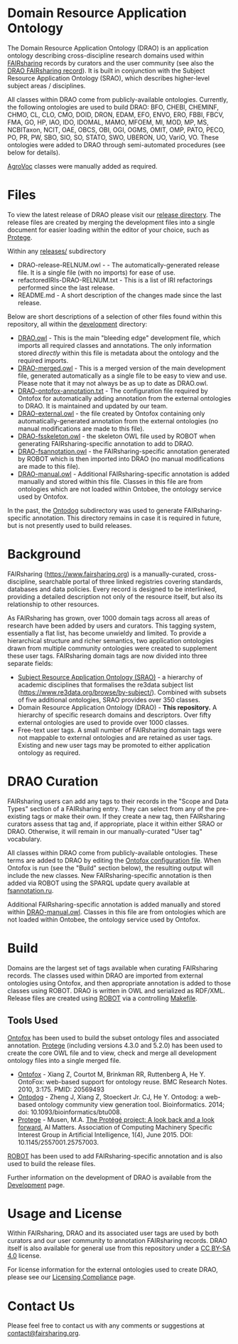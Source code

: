 # Domain Resource Application Ontology

The Domain Resource Application Ontology (DRAO) is an application ontology describing cross-discipline research domains used within [FAIRsharing]((https://www.fairsharing.org)) records by curators and the user community (see also the [DRAO FAIRsharing record](https://fairsharing.org/bsg-s001178)). It is built in conjunction with the Subject Resource Application Ontology (SRAO), which describes higher-level subject areas / disciplines.

All classes within DRAO come from publicly-available ontologies. Currently, the following ontologies are used to build DRAO: BFO, CHEBI, CHEMINF, CHMO, CL, CLO, CMO, DOID, DRON, EDAM, EFO, ENVO, ERO, FBBI, FBCV, FMA, GO, HP, IAO, IDO, IDOMAL, MAMO, MFOEM, MI, MOD, MP, MS, NCBITaxon, NCIT, OAE, OBCS, OBI, OGI, OGMS, OMIT, OMP, PATO, PECO, PO, PR, PW, SBO, SIO, SO, STATO, SWO, UBERON, UO, VariO, VO. These ontologies were added to DRAO through semi-automated procedures (see below for details).

[AgroVoc](http://artemide.art.uniroma2.it:8081/agrovoc/agrovoc/en/) classes were manually added as required.

# Files

To view the latest release of DRAO please visit our [release directory](https://github.com/FAIRsharing/domain-ontology/tree/master/releases). The release files are created by merging the development files into a single document for easier loading within the editor of your choice, such as [Protege](http://protege.stanford.edu/).

Within any [releases/](https://github.com/FAIRsharing/domain-ontology/tree/master/releases) subdirectory

- DRAO-release-RELNUM.owl - - The automatically-generated release file. It is a single file (with no imports) for ease of use.
- refactoredIRIs-DRAO-RELNUM.txt - This is a list of IRI refactorings performed since the last release.
- README.md - A short description of the changes made since the last release.

Below are short descriptions of a selection of other files found within this repository, all within the [development](https://github.com/FAIRsharing/domain-ontology/tree/master/development) directory:
- [DRAO.owl](https://github.com/FAIRsharing/domain-ontology/blob/master/development/DRAO.owl) - This is the main "bleeding edge" development file, which imports all required classes and annotations. The only information stored *directly* within this file is metadata about the ontology and the required imports.
- [DRAO-merged.owl](https://github.com/FAIRsharing/domain-ontology/blob/master/development/DRAO-merged.owl) - This is a merged version of the main development file, generated automatically as a single file to be easy to view and use. Please note that it may not always be as up to date as DRAO.owl.
- [DRAO-ontofox-annotation.txt](https://github.com/FAIRsharing/domain-ontology/blob/master/development/DRAO-ontofox-annotation.txt) - The configuration file required by Ontofox for automatically adding annotation from the external ontologies to DRAO. It is maintained and updated by our team.
- [DRAO-external.owl](https://github.com/FAIRsharing/domain-ontology/blob/master/development/DRAO-external.owl) - the file created by Ontofox containing only automatically-generated annotation from the external ontologies (no manual modifications are made to this file).
- [DRAO-fsskeleton.owl](https://github.com/FAIRsharing/domain-ontology/blob/master/development/DRAO-fsskeleton.owl) - the skeleton OWL file used by ROBOT when generating FAIRsharing-specific annotation to add to DRAO.
- [DRAO-fsannotation.owl](https://github.com/FAIRsharing/domain-ontology/blob/master/development/DRAO-fsannotation.owl) - the FAIRsharing-specific annotation generated by ROBOT which is then imported into DRAO (no manual modifications are made to this file).
- [DRAO-manual.owl](https://github.com/FAIRsharing/domain-ontology/blob/master/development/DRAO-manual.owl) - Additional FAIRsharing-specific annotation is added manually and stored within this file. Classes in this file are from ontologies which are not loaded within Ontobee, the ontology service used by Ontofox.

In the past, the [Ontodog](https://github.com/FAIRsharing/domain-ontology/tree/master/development/Ontodog) subdirectory was used to generate FAIRsharing-specific annotation. This directory remains in case it is required in future, but is not presently used to build releases.

# Background

FAIRsharing (https://www.fairsharing.org) is a manually-curated, cross-discipline, searchable portal of three linked registries covering standards, databases and data policies. Every record is designed to be interlinked, providing a detailed description not only of the resource itself, but also its relationship to other resources.

As FAIRsharing has grown, over 1000 domain tags across all areas of research have been added by users and curators. This tagging system, essentially a flat list, has become unwieldy and limited. To provide a hierarchical structure and richer semantics, two application ontologies drawn from multiple community ontologies were created to supplement these user tags. FAIRsharing domain tags are now divided into three separate fields:

- [Subject Resource Application Ontology (SRAO)](https://github.com/FAIRsharing/subject-ontology) - a hierarchy of academic disciplines that formalises the re3data subject list (https://www.re3data.org/browse/by-subject/). Combined with subsets of five additional ontologies, SRAO provides over 350 classes.
- Domain Resource Application Ontology (DRAO) - **This repository.** A hierarchy of specific research domains and descriptors. Over fifty external ontologies are used to provide over 1000 classes.
- Free-text user tags. A small number of FAIRsharing domain tags were not mappable to external ontologies and are retained as user tags. Existing and new user tags may be promoted to either application ontology as required.

# DRAO Curation

FAIRsharing users can add any tags to their records in the "Scope and Data Types" section of a FAIRsharing entry. They can select from any of the pre-existing tags or make their own. If they create a new tag, then FAIRsharing curators assess that tag and, if appropriate, place it within either SRAO or DRAO. Otherwise, it will remain in our manually-curated "User tag" vocabulary.

All classes within DRAO come from publicly-available ontologies. These terms are added to DRAO by editing the [Ontofox configuration file](https://github.com/FAIRsharing/domain-ontology/blob/master/development/DRAO-ontofox-annotation.txt). When Ontofox is run (see the "Build" section below), the resulting output will include the new classes. New FAIRsharing-specific annotation is then added via ROBOT using the SPARQL update query available at [fsannotation.ru](https://github.com/FAIRsharing/domain-ontology/blob/master/development/sparql/fsannotation.ru).

Additional FAIRsharing-specific annotation is added manually and stored within [DRAO-manual.owl](https://github.com/FAIRsharing/domain-ontology/blob/master/development/DRAO-manual.owl). Classes in this file are from ontologies which are not loaded within Ontobee, the ontology service used by Ontofox.

# Build

Domains are the largest set of tags available when curating FAIRsharing records. The classes used within DRAO are imported from external ontologies using Ontofox, and then appropriate annotation is added to those classes using ROBOT. DRAO is written in OWL and serialized as RDF/XML. Release files are created using [ROBOT](http://robot.obolibrary.org/) via a controlling [Makefile](Makefile).

## Tools Used

[Ontofox](http://ontofox.hegroup.org/) has been used to build the subset ontology files and associated annotation. [Protege](https://protege.stanford.edu/) (including versions 4.3.0 and 5.2.0) has been used to create the core OWL file and to view, check and merge all development ontology files into a single merged file.

- [Ontofox](http://ontofox.hegroup.org/) - Xiang Z, Courtot M, Brinkman RR, Ruttenberg A, He Y. OntoFox: web-based support for ontology reuse.
BMC Research Notes. 2010, 3:175. PMID: 20569493
- [Ontodog](http://ontodog.hegroup.org/) - Zheng J, Xiang Z, Stoeckert Jr. CJ, He Y. Ontodog: a web-based ontology community view generation tool.
Bioinformatics. 2014; doi: 10.1093/bioinformatics/btu008.
- [Protege](http://protege.stanford.edu/) - Musen, M.A. [The Protégé project: A look back and a look forward.](http://www.ncbi.nlm.nih.gov/pmc/articles/PMC4883684/) AI Matters. Association of Computing Machinery Specific Interest Group in Artificial Intelligence, 1(4), June 2015. DOI: 10.1145/2557001.25757003.

[ROBOT](http://robot.obolibrary.org/) has been used to add FAIRsharing-specific annotation and is also used to build the release files.

Further information on the development of DRAO is available from the [Development](https://github.com/FAIRsharing/domain-ontology/blob/master/Development.md) page.

# Usage and License

Within FAIRsharing, DRAO and its associated user tags are used by both curators and our user community to annotation FAIRsharing records. DRAO itself is also available for general use from this repository under a [CC BY-SA 4.0](https://creativecommons.org/licenses/by-sa/4.0/) license.

For license information for the external ontologies used to create DRAO, please see our [Licensing Compliance](https://github.com/FAIRsharing/domain-ontology/blob/master/LicensingCompliance.md) page.

# Contact Us

Please feel free to contact us with any comments or suggestions at contact@fairsharing.org.
